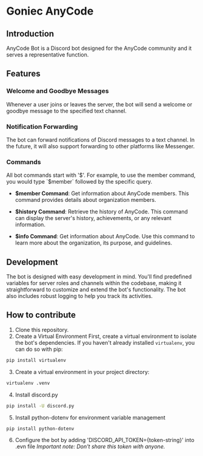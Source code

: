 # Goniec AnyCode

## Introduction

AnyCode Bot is a Discord bot designed for the AnyCode community and it serves a representative function.

## Features

### Welcome and Goodbye Messages
Whenever a user joins or leaves the server, the bot will send a welcome or goodbye message to the specified text channel. 

### Notification Forwarding
The bot can forward notifications of Discord messages to a text channel. In the future, it will also support forwarding to other platforms like Messenger.

### Commands
All bot commands start with '$'. For example, to use the member command, you would type `$member` followed by the specific query.
- **$member Command**: Get information about AnyCode members. This command provides details about organization members.

- **$history Command**: Retrieve the history of AnyCode. This command can display the server's history, achievements, or any relevant information.

- **$info Command**: Get information about AnyCode. Use this command to learn more about the organization, its purpose, and guidelines.
  
## Development

The bot is designed with easy development in mind. You'll find predefined variables for server roles and channels within the codebase, making it straightforward to customize and extend the bot's functionality. The bot also includes robust logging to help you track its activities.

## How to contribute

1. Clone this repository.
2. Create a Virtual Environment
First, create a virtual environment to isolate the bot's dependencies. If you haven't already installed `virtualenv`, you can do so with pip:
```bash
pip install virtualenv
```
3. Create a virtual environment in your project directory:
```bash
virtualenv .venv
```
4. Install discord.py
```bash
pip install -U discord.py
```
5. Install python-dotenv for environment variable management
```bash
pip install python-dotenv
```
6. Configure the bot by adding 'DISCORD_API_TOKEN={token-string}' into .evn file
*Important note: Don't share this token with anyone.*
